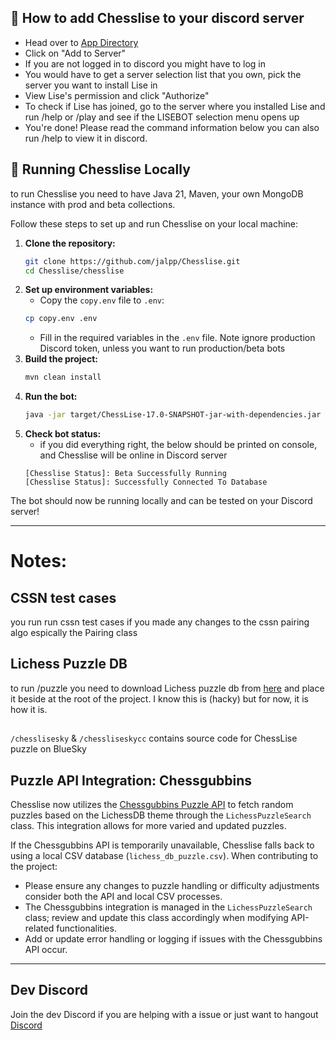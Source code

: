 ## 👋 **How to add Chesslise to your discord server**
- Head over to [App Directory](https://discord.com/application-directory/930544707300393021)
- Click on "Add to Server"
- If you are not logged in to discord you might have to log in
- You would have to get a server selection list that you own, pick the server you want to install Lise in
- View Lise's permission and click "Authorize"
- To check if Lise has joined, go to the server where you installed Lise and run /help or /play and see if the LISEBOT selection menu opens up
- You're done! Please read the command information below you can also run /help to view it in discord.

## 🔧 **Running Chesslise Locally**
to run Chesslise you need to have Java 21, Maven, your own MongoDB instance with prod and beta collections.

Follow these steps to set up and run Chesslise on your local machine:

1. **Clone the repository:**
   ```bash
   git clone https://github.com/jalpp/Chesslise.git
   cd Chesslise/chesslise
   ```
2. **Set up environment variables:**
    - Copy the `copy.env` file to `.env`:
   ```bash
   cp copy.env .env
   ```
    - Fill in the required variables in the `.env` file. Note ignore production Discord token, unless you want to run production/beta bots
3. **Build the project:**
   ```bash
   mvn clean install
   ```
4. **Run the bot:**
   ```bash
   java -jar target/ChessLise-17.0-SNAPSHOT-jar-with-dependencies.jar
   ```
5. **Check bot status:**
    - if you did everything right, the below should be printed on console, and Chesslise will be online in Discord server
   ```
   [Chesslise Status]: Beta Successfully Running
   [Chesslise Status]: Successfully Connected To Database
    ```   

The bot should now be running locally and can be tested on your Discord server!

---


# Notes:

## CSSN test cases
you run run cssn test cases if you made any changes to the cssn pairing algo espically the Pairing class

## Lichess Puzzle DB

to run /puzzle <Lichess puzzle db> you need to download Lichess puzzle db from [here](https://database.lichess.org/#puzzles) and place it beside at the root of the project. I know this is (hacky) but for now, it is how it is.

##
`/chesslisesky` & `/chessliseskycc` contains source code for ChessLise puzzle on BlueSky

## Puzzle API Integration: Chessgubbins
Chesslise now utilizes the [Chessgubbins Puzzle API](https://chessgubbins.com) to fetch random puzzles based on the LichessDB theme through the `LichessPuzzleSearch` class. This integration allows for more varied and updated puzzles.

If the Chessgubbins API is temporarily unavailable, Chesslise falls back to using a local CSV database (`lichess_db_puzzle.csv`). When contributing to the project:

- Please ensure any changes to puzzle handling or difficulty adjustments consider both the API and local CSV processes.
- The Chessgubbins integration is managed in the `LichessPuzzleSearch` class; review and update this class accordingly when modifying API-related functionalities.
- Add or update error handling or logging if issues with the Chessgubbins API occur.

---
## Dev Discord
Join the dev Discord if you are helping with a issue or just want to hangout
[Discord](https://discord.gg/T2eH3tQjKC)


